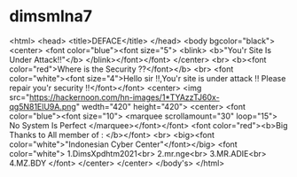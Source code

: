 # dimsmlna7
&lt;html>  &lt;head>    &lt;title>DEFACE&lt;/title>   &lt;/head>   &lt;body bgcolor="black">    &lt;center>     &lt;font color="blue">&lt;font size="5">       &lt;blink>        &lt;b>"You'r Site Is Under Attack!!"&lt;/b>       &lt;/blink>&lt;/font>&lt;/font>    &lt;/center>    &lt;br>    &lt;b>&lt;font color="red">Where is the Security ??&lt;/font>&lt;/b>    &lt;br>    &lt;font color="white">&lt;font size="4">Hello sir !!,You'r site is under attack !! Please repair you'r security !!&lt;/font>&lt;/font>    &lt;center>     &lt;img src="https://hackernoon.com/hn-images/1*TYAzzTJ60x-qg5N81ElU9A.png" wedth="420" height="420">     &lt;center>      &lt;font color="blue">&lt;font size="10">        &lt;marquee scrollamount="30" loop="15">         No System Is Perfect        &lt;/marquee>&lt;/font>&lt;/font>      &lt;font color="red">&lt;b>Big Thanks to All member of : &lt;/b>&lt;/font>      &lt;br>      &lt;big>&lt;font color="white">"Indonesian Cyber Center"&lt;/font>&lt;/big>      &lt;font color="white"> 1.DimsXpdhtm2021&lt;br> 2.mr.nge&lt;br> 3.MR.ADIE&lt;br> 4.MZ.BDY &lt;/font>     &lt;/center>    &lt;/center>   &lt;/body's> &lt;/html>
